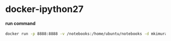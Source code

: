 # docker-ipython27

#### run command

```bash
docker run -p 8888:8888 -v /notebooks:/home/ubuntu/notebooks -d mkimura3/docker-ipython27
```
